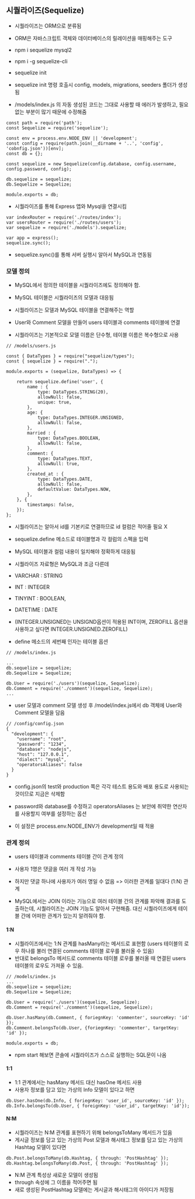 ## 시퀄라이즈(Sequelize)
- 시퀄라이즈는 ORM으로 분류됨
- ORM은 자바스크립트 객체와 데이터베이스의 릴레이션을 매핑해주는 도구

- npm i sequelize mysql2
- npm i -g sequelize-cli
- sequelize init

- sequelize init 명령 호출시 config, models, migrations, seeders 폴더가 생성됨
- /models/index.js 의 자동 생성된 코드는 그대로 사용할 때 에러가 발생하고, 필요 없는 부분이 많기 때문에 수정해줌
``` JS
const path = require('path');
const Sequelize = require('sequelize');

const env = process.env.NODE_ENV || 'development';
const config = require(path.join(__dirname + '..', 'config', 'cobnfig.json'))[env];
const db = {};

const sequelize = new Sequelize(config.database, config.username, config.password, config);

db.sequelize = sequelize;
db.Sequelize = Sequelize;

module.exports = db;

``` 

- 시퀄라이즈를 통해 Express 앱와 Mysql을 연결시킴
``` JS
var indexRouter = require('./routes/index');
var usersRouter = require('./routes/users');
var sequelize = require('./models').sequelize;

var app = express();
sequelize.sync();
```
- sequelize.sync()를 통해 서버 실행시 알아서 MySQL과 연동됨

### 모델 정의
- MySQL에서 정의한 테이블을  시퀄라이즈에도 정의해야 함.
- MySQL 테이블은 시퀄라이즈의 모델과 대응됨
- 시퀄라이즈는 모델과 MySQL 테이블을 연결해주는 역할

- User와 Comment 모델을 만들어 users 테이블과 comments 테이블에 연결
- 시퀄라이즈는 기본적으로 모델 이름은 단수형, 테이블 이름은 복수형으로 사용

``` JS
// /models/users.js

const { DataTypes } = require("sequelize/types");
const { sequelize } = require(".");

module.exports = (sequelize, DataTypes) => {
    
    return sequelize.define('user', {
        name : {
            type: DataTypes.STRING(20),
            allowNull: false,
            unique: true,
        },
        age: {
            type: DataTypes.INTEGER.UNSIGNED,
            allowNull: false,
        },
        married : {
            type: DataTypes.BOOLEAN,
            allowNull: false,
        },
        comment: {
            type: DataTypes.TEXT,
            allowNull: true,
        },
        created_at : {
            type: DataTypes.DATE,
            allowNull: false,
            defaultValue: DataTypes.NOW,
        },
    }, {
        timestamps: false,
    });
};
```
- 시퀄라이즈는 알아서 id를 기본키로 연결하므로 id 컬럼은 적어줄 필요 X
- sequelize.define 메소드로 테이블명과 각 컬럼의 스펙을 입력
- MySQL 테이블과 컬럼 내용이 일치해야 정확하게 대응됨

- 시퀄라이즈 자료형은 MySQL과 조금 다른데
- VARCHAR : STRING
- INT : INTEGER
- TINYINT : BOOLEAN,
- DATETIME : DATE
- (INTEGER.UNSIGNED는 UNSIGND옵션이 적용된 INT이며, ZEROFILL 옵션을 사용하고 싶다면 INTEGER.UNSIGNED.ZEROFILL)

- define 메소드의 세번째 인자는 테이블 옵션



``` JS
// /models/index.js

...
db.sequelize = sequelize;
db.Sequelize = Sequelize;

db.User = require('./users')(sequelize, Sequelize);
db.Comment = require('./comment')(sequelize, Sequelize);
...

```
- user 모델과 comment 모델 생성 후 /model/index.js에서 db 객체에 User와 Comment 모델을 담음

``` JS
// /config/config.json
{
  "development": {
    "username": "root",
    "password": "1234",
    "database": "nodejs",
    "host": "127.0.0.1",
    "dialect": "mysql",
    "operatorsAliases": false
  }
}
```
- config.json의 test와 production 쪽은 각각 테스트 용도와 배포 용도로 사용되는 것이므로 지금은 삭제함
- password와 database를 수정하고 operatorsAliases 는 보안에 취약한 연산자를 사용할지 여부를 설정하는 옵션

- 이 설정은 process.env.NODE_ENV가 development일 때 적용


### 관계 정의
* users 테이블과 comments 테이블 간이 관계 정의
- 사용자 1명은 댓글을 여러 개 작성 가능
- 하지만 댓글 하나에 사용자가 여러 명일 수 없음
=> 이러한 관계를 일대다 (1:N) 관계

- MySQL에서는 JOIN 이라는 기능으로 여러 테이블 간의 관계를 파악해 결과를 도출하는데, 시퀄라이즈는 JOIN 기능도 알아서 구현해줌. 대신 시퀄라이즈에게 테이블 간에 어떠한 관계가 있는지 알려줘야 함.

#### 1:N
- 시퀄라이즈에서는 1:N 관계를 hasMany라는 메서드로 표현함 (users 테이블의 로우 하나를 불러 연결된 comments 테이블 로우를 불러올 수 있음)
- 반대로 belongsTo 메서드로 comments 테이블 로우를 불러올 때 연결된 users 테이블의 로우도 가져올 수 있음.

``` JS
// /models/index.js
...
db.sequelize = sequelize;
db.Sequelize = Sequelize;

db.User = require('./users')(sequelize, Sequelize);
db.Comment = require('./comment')(sequelize, Sequelize);

db.User.hasMany(db.Comment, { foriegnKey: 'commenter', sourceKey: 'id' });
db.Comment.belongsTo(db.User, {foriegnKey: 'commenter', targetKey: 'id' });

module.exports = db;
```
- npm start 해보면 콘솔에 시퀄라이즈가 스스로 실행하는 SQL문이 나옴


#### 1:1
- 1:1 관계에서는 hasMany 메서드 대신 hasOne 메서드 사용
- 사용자 정보를 담고 있는 가상의 Info 모델이 있다고 하면
``` JS
db.User.hasOne(db.Info, { foriegnKey: 'user_id', sourceKey: 'id' });
db.Info.belongsTo(db.User, { foreignKey: 'user_id', targetKey: 'id'});
```


#### N:M
- 시퀄라이즈는 N:M 관계를 표현하기 위해 belongsToMany 메서드가 있음
- 게시글 정보를 담고 있는 가상의 Post 모델과 해시태그 정보를 담고 있는 가상의 Hashtag 모델이 있다면
``` JS
db.Post.belongsToMany(db.Hashtag, { through: 'PostHashtag' });
db.Hashtag.belongsToMany(db.Post, { through: 'PostHashtag' });
```
- N:M 관계 특성상 새로운 모델이 생성됨
- through 속성에 그 이름을 적어주면 됨
- 새로 생성된 PostHashtag 모델에는 게시글과 해시태그의 아이디가 저장됨
